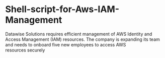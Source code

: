 # Shell-script-for-Aws-IAM-Management
Datawise Solutions requires efficient management of AWS Identity and Access Management (IAM) resources. The company is expanding its team and needs to onboard five new employees to access AWS resources securely
